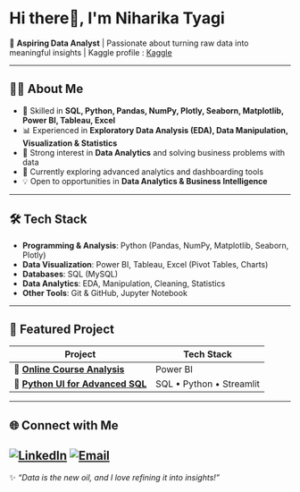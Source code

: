 # Hi there👋, I'm Niharika Tyagi 

🎯 **Aspiring Data Analyst** | Passionate about turning raw data into meaningful insights | Kaggle profile : [Kaggle](https://www.kaggle.com/nihhshu/code)  

---

## 🧑‍💻 About Me  
- 🔎 Skilled in **SQL, Python, Pandas, NumPy, Plotly, Seaborn, Matplotlib, Power BI, Tableau, Excel**  
- 📊 Experienced in **Exploratory Data Analysis (EDA), Data Manipulation, Visualization & Statistics**  
- 🚀 Strong interest in **Data Analytics** and solving business problems with data  
- 🌱 Currently exploring advanced analytics and dashboarding tools  
- 💡 Open to opportunities in **Data Analytics & Business Intelligence**  

---

## 🛠️ Tech Stack  

- **Programming & Analysis**: Python (Pandas, NumPy, Matplotlib, Seaborn, Plotly)  
- **Data Visualization**: Power BI, Tableau, Excel (Pivot Tables, Charts)  
- **Databases**: SQL (MySQL)  
- **Data Analytics**: EDA, Manipulation, Cleaning, Statistics  
- **Other Tools**: Git & GitHub, Jupyter Notebook  

---

## 📂 Featured Project  

| Project | Tech Stack |
|---------|------------|
| 🔗 **[Online Course Analysis](https://github.com/nihshu-07/Online-Course-Dashboard)** | Power BI |
| 🔗 **[Python UI for Advanced SQL](https://github.com/nihshu-07/UI-for-Advanced-SQL)** | SQL • Python • Streamlit |
---

## 🌐 Connect with Me
[![LinkedIn](https://img.shields.io/badge/LinkedIn-0A66C2?logo=linkedin&logoColor=white)](https://www.linkedin.com/in/niharikatyagi7/)
[![Email](https://img.shields.io/badge/Email-D14836?logo=gmail&logoColor=white)](mailto:niharika.tyagi710@gmail.com)
---
✨ *“Data is the new oil, and I love refining it into insights!”*  


